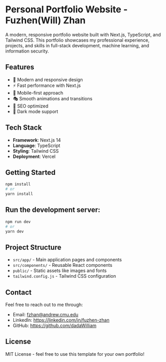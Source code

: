 # Personal Portfolio Website - Fuzhen(Will) Zhan

A modern, responsive portfolio website built with Next.js, TypeScript, and Tailwind CSS. This portfolio showcases my professional experience, projects, and skills in full-stack development, machine learning, and information security.

## Features

- 🎨 Modern and responsive design
- ⚡ Fast performance with Next.js
- 📱 Mobile-first approach
- 🎭 Smooth animations and transitions
- 🎯 SEO optimized
- 🌙 Dark mode support

## Tech Stack

- **Framework**: Next.js 14
- **Language**: TypeScript
- **Styling**: Tailwind CSS
- **Deployment**: Vercel

## Getting Started

```bash
npm install
# or
yarn install
```

## Run the development server:

```bash
npm run dev
# or
yarn dev
```

## Project Structure

- `src/app/` - Main application pages and components
- `src/components/` - Reusable React components
- `public/` - Static assets like images and fonts
- `tailwind.config.js` - Tailwind CSS configuration

## Contact

Feel free to reach out to me through:

- Email: fzhan@andrew.cmu.edu
- LinkedIn: https://linkedin.com/in/fuzhen-zhan
- GitHub: https://github.com/dadaWilliam

## License

MIT License - feel free to use this template for your own portfolio!
